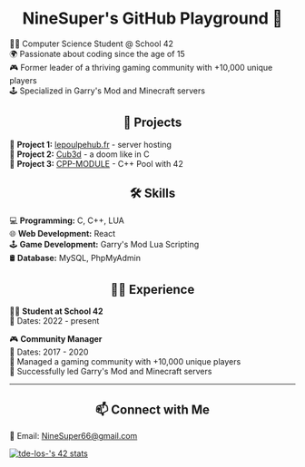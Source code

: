 <h1 align="center">NineSuper's GitHub Playground 🚀</h1>

👨‍💻 Computer Science Student @ School 42<br/>
🌍 Passionate about coding since the age of 15<br/>
🎮 Former leader of a thriving gaming community with +10,000 unique players<br/>
🕹️ Specialized in Garry's Mod and Minecraft servers<br/>

<h2 align="center">🚀 Projects</h2>

📁 **Project 1:** [lepoulpehub.fr](https://lepoulpehub.fr) - server hosting</br>
📁 **Project 2:** [Cub3d](https://github.com/NineSuper/Cub3D) - a doom like in C</br>
📁 **Project 3:** [CPP-MODULE](https://github.com/NineSuper/CPP-module) - C++ Pool with 42</br>

<h2 align="center">🛠️ Skills</h2>

💻 **Programming:** C, C++, LUA</br>
🌐 **Web Development:** React</br>
🕹️ **Game Development:** Garry's Mod Lua Scripting</br>
🛢️ **Database:** MySQL, PhpMyAdmin</br>

<h2 align="center">👨‍💼 Experience</h2>

👨‍💻 **Student at School 42**</br>
  📆 Dates: 2022 - present</br>
  
🎮 **Community Manager**</br>
  📆 Dates: 2017 - 2020</br>
  📌 Managed a gaming community with +10,000 unique players</br>
  🚀 Successfully led Garry's Mod and Minecraft servers</br>

---

<h2 align="center">📫 Connect with Me </h2>

📧 Email: NineSuper66@gmail.com

[![tde-los-'s 42 stats](https://badge42.coday.fr/api/v2/clpo61f0c167701t692asdwoa/stats?cursusId=21&coalitionId=316)](https://github.com/Coday-meric/badge42)
